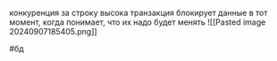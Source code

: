 конкуренция за строку высока
транзакция блокирует данные в тот момент, когда понимает, что их надо будет менять
![[Pasted image 20240907185405.png]]

#бд 